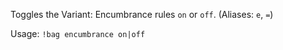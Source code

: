 Toggles the Variant: Encumbrance rules `on` or `off`. (Aliases: `e`, `=`)

Usage: `!bag encumbrance on|off`
